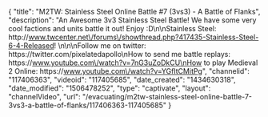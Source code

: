 {
    "title": "M2TW: Stainless Steel Online Battle #7 (3vs3) - A Battle of Flanks",
    "description": "An Awesome 3v3 Stainless Steel Battle!  We have some very cool factions and units battle it out!  Enjoy :D\n\nStainless Steel: http:\/\/www.twcenter.net\/forums\/showthread.php?417435-Stainless-Steel-6-4-Released! \n\n\nFollow me on twitter: https:\/\/twitter.com\/pixelatedapollo\nHow to send me battle replays: https:\/\/www.youtube.com\/watch?v=7nG3uZoDkCU\nHow to play Medieval 2 Online: https:\/\/www.youtube.com\/watch?v=YGfItCMitPg",
    "channelid": "117406363",
    "videoid": "117405685",
    "date_created": "1434630318",
    "date_modified": "1506478252",
    "type": "captivate",
    "layout": "channelVideo",
    "url": "\/evacuating\/m2tw-stainless-steel-online-battle-7-3vs3-a-battle-of-flanks\/117406363-117405685"
}